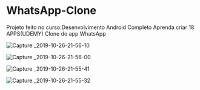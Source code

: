 # WhatsApp-Clone
Projeto feito no curso:Desenvolvimento Android Completo Aprenda criar 18 APPS(UDEMY) Clone do app WhatsApp

![Capture _2019-10-26-21-56-10](https://user-images.githubusercontent.com/26885001/67627975-9d29cf80-f83c-11e9-87a3-52e705680dd6.png)

![Capture _2019-10-26-21-56-00](https://user-images.githubusercontent.com/26885001/67627963-74093f00-f83c-11e9-9e65-0d895b760e18.png)

![Capture _2019-10-26-21-55-41](https://user-images.githubusercontent.com/26885001/67627964-79668980-f83c-11e9-9f6b-7eb9de10d0ec.png)

![Capture _2019-10-26-21-55-32](https://user-images.githubusercontent.com/26885001/67627965-7f5c6a80-f83c-11e9-95ba-e2cca4e7c817.png)
